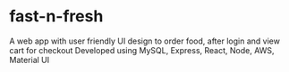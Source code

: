 # fast-n-fresh

A web app with user friendly UI design to order food, after login and view cart for checkout
Developed using MySQL, Express, React, Node, AWS, Material UI
